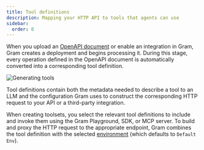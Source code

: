 ```yaml
---
title: Tool definitions
description: Mapping your HTTP API to tools that agents can use
sidebar:
  order: 0
---
```


When you upload an [OpenAPI document](concepts/openapi) or enable an integration in Gram, Gram creates a deployment and begins processing it. During this stage, every operation defined in the OpenAPI document is automatically converted into a corresponding tool definition.

![Generating tools](/img/concepts/tool-definitions/tools-generation.png)

Tool definitions contain both the metadata needed to describe a tool to an LLM and the configuration Gram uses to construct the corresponding HTTP request to your API or a third-party integration.

When creating toolsets, you select the relevant tool definitions to include and invoke them using the Gram Playground, SDK, or MCP server. To build and proxy the HTTP request to the appropriate endpoint, Gram combines the tool definition with the selected [environment](concepts/environments) (which defaults to `Default Env`).
